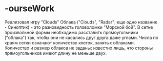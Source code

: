 # -ourseWork
Реализовал игру "Clouds"
Облака ("Clouds", "Radar"; еще одно название - Синоптик) - это разновидность головоломки "Морской бой". В сетке произвольной формы необходимо расставить прямоугольники ("облака") так, чтобы они не касались друг друга даже углами. Числа по краям сетки означают количество клеток, занятых облаками. Количество и размер облаков не заданы; известно лишь, что стороны прямоугольников имеют длину не меньше двух.
